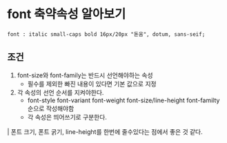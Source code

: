# font 축약속성 알아보기

```
font : italic small-caps bold 16px/20px "돋움", dotum, sans-seif;
```

## 조건

1. font-size와 font-family는 반드시 선언해야하는 속성
   - 필수를 제외한 빠진 내용이 있다면 기본 값으로 지정
2. 각 속성의 선언 순서를 지켜야한다.
   - font-style font-variant font-weight font-size/line-height font-familty 순으로 작성해야함
   - 각 속성은 띄어쓰기로 구분한다.

| 폰트 크기, 폰트 굵기, line-height를 한번에 줄수있다는 점에서 좋은 것 같다.
